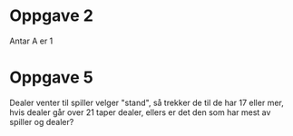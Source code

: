 # Oppgave 2
Antar A er 1

# Oppgave 5
Dealer venter til spiller velger "stand", så trekker de til de har 17 eller mer, hvis dealer går over 21 taper dealer, ellers er det den som har mest av spiller og dealer?